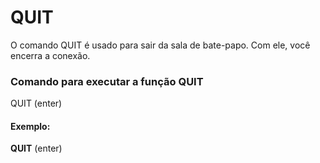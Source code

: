 # QUIT

O comando QUIT é usado para sair da sala de bate-papo. Com ele, você encerra a conexão. 

### Comando para executar a função QUIT

QUIT (enter)

#### Exemplo: 
**QUIT** (enter)